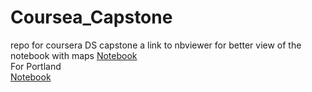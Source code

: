 # Coursea_Capstone
repo for coursera DS capstone
a link to nbviewer for better view of the notebook with maps
[Notebook](https://nbviewer.jupyter.org/github/ExtraLime/Coursea_Capstone/blob/master/Toronto.ipynb)<br>
For Portland <br>
[Notebook](https://nbviewer.jupyter.org/github/ExtraLime/Coursea_Capstone/blob/master/pdx.ipynb)
